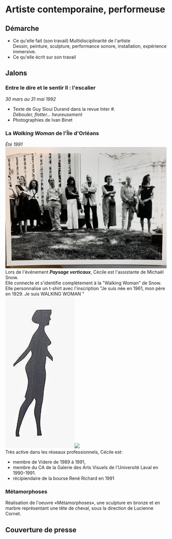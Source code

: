 # Artiste contemporaine, performeuse

## Démarche 
- Ce qu'elle fait (son travail)
Multidisciplinarité de l'artiste  
Dessin, peinture, sculpture, performance sonore, installation, expérience immersive.
- Ce qu'elle écrit sur son travail

## Jalons
### Entre le dire et le sentir II : l'escalier    
*30 mars au 31 mai 1992*  
- Texte de Guy Sioui Durand dans la revue Inter #.   
_Débouler, flotter... heureusement_   
- Photographies de Ivan Binet

### La *Walking Woman* de l'Île d'Orléans  
*Été 1991*  
![](medias/trois/IMG_7675.jpeg)     
Lors de l'événement *__Paysage verticaux__*, Cécile est l'assistante de Michaël Snow.      
Elle connecte et s'identifie complètement à la "Walking Woman" de Snow.  
Elle personnalise un t-shirt avec l'inscription "Je suis née en 1961, mon père en 1929. Je suis WALKING WOMAN "  
![](medias/trois/wwpinslh-r.jpg)![](medias/IMG_7677.jpeg)    
Très active dans les réseaux professionnels, Cécile est:
- membre de Videre de 1989 à 1991, 
- membre du CA de la Galerie des Arts Visuels de l'Université Laval en 1990-1991.
- récipiendaire de la bourse René Richard en 1991  

### Métamorphoses
Réalisation de l'oeuvre «Métamorphoses», une sculpture en bronze et en marbre représentant une tête de cheval, sous la direction de Lucienne Cornet.  

## Couverture de presse